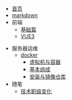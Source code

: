 * [首页](/)
* [markdown](/markdown.md)
* 前端
  * [基础篇](/front/base/index.md)
  * [VUE3](/front/base/index.md)
<!-- * 后端
  * [docker](/server/docker) -->
<!-- * 数据库
  * [docker](/server/docker) -->
* 服务器运维
  * [docker](/server/docker/index.md)
    * [虚拟机与容器](/server/docker/vmAndContainer.md)
    * [基本组成](/server/docker/base.md)
    * [安装与镜像仓库](/server/docker/install.md)
* 随笔
  * [技术职级变化](/other/coder.md)
 
